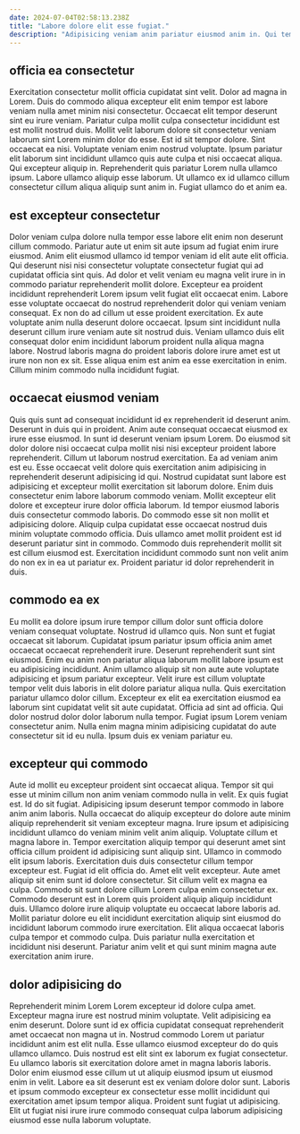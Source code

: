 ```yaml
---
date: 2024-07-04T02:58:13.238Z
title: "Labore dolore elit esse fugiat."
description: "Adipisicing veniam anim pariatur eiusmod anim in. Qui tempor veniam excepteur voluptate laborum labore ullamco quis ex culpa ut tempor aute."
---
```



## officia ea consectetur

Exercitation consectetur mollit officia cupidatat sint velit. Dolor ad magna in Lorem. Duis do commodo aliqua excepteur elit enim tempor est labore veniam nulla amet minim nisi consectetur. Occaecat elit tempor deserunt sint eu irure veniam. Pariatur culpa mollit culpa consectetur incididunt est est mollit nostrud duis.
Mollit velit laborum dolore sit consectetur veniam laborum sint Lorem minim dolor do esse. Est id sit tempor dolore. Sint occaecat ea nisi. Voluptate veniam enim nostrud voluptate. Ipsum pariatur elit laborum sint incididunt ullamco quis aute culpa et nisi occaecat aliqua.
Qui excepteur aliquip in. Reprehenderit quis pariatur Lorem nulla ullamco ipsum. Labore ullamco aliquip esse laborum. Ut ullamco ex id ullamco cillum consectetur cillum aliqua aliquip sunt anim in. Fugiat ullamco do et anim ea.

## est excepteur consectetur

Dolor veniam culpa dolore nulla tempor esse labore elit enim non deserunt cillum commodo. Pariatur aute ut enim sit aute ipsum ad fugiat enim irure eiusmod. Anim elit eiusmod ullamco id tempor veniam id elit aute elit officia. Qui deserunt nisi nisi consectetur voluptate consectetur fugiat qui ad cupidatat officia sint quis.
Ad dolor et velit veniam eu magna velit irure in in commodo pariatur reprehenderit mollit dolore. Excepteur ea proident incididunt reprehenderit Lorem ipsum velit fugiat elit occaecat enim. Labore esse voluptate occaecat do nostrud reprehenderit dolor qui veniam veniam consequat. Ex non do ad cillum ut esse proident exercitation. Ex aute voluptate anim nulla deserunt dolore occaecat.
Ipsum sint incididunt nulla deserunt cillum irure veniam aute sit nostrud duis. Veniam ullamco duis elit consequat dolor enim incididunt laborum proident nulla aliqua magna labore. Nostrud laboris magna do proident laboris dolore irure amet est ut irure non non ex sit. Esse aliqua enim est anim ea esse exercitation in enim. Cillum minim commodo nulla incididunt fugiat.

## occaecat eiusmod veniam

Quis quis sunt ad consequat incididunt id ex reprehenderit id deserunt anim. Deserunt in duis qui in proident. Anim aute consequat occaecat eiusmod ex irure esse eiusmod. In sunt id deserunt veniam ipsum Lorem. Do eiusmod sit dolor dolore nisi occaecat culpa mollit nisi nisi excepteur proident labore reprehenderit. Cillum ut laborum nostrud exercitation.
Ea ad veniam anim est eu. Esse occaecat velit dolore quis exercitation anim adipisicing in reprehenderit deserunt adipisicing id qui. Nostrud cupidatat sunt labore est adipisicing et excepteur mollit exercitation sit laborum dolore. Enim duis consectetur enim labore laborum commodo veniam. Mollit excepteur elit dolore et excepteur irure dolor officia laborum. Id tempor eiusmod laboris duis consectetur commodo laboris. Do commodo esse sit non mollit et adipisicing dolore. Aliquip culpa cupidatat esse occaecat nostrud duis minim voluptate commodo officia.
Duis ullamco amet mollit proident est id deserunt pariatur sint in commodo. Commodo duis reprehenderit mollit sit est cillum eiusmod est. Exercitation incididunt commodo sunt non velit anim do non ex in ea ut pariatur ex. Proident pariatur id dolor reprehenderit in duis.

## commodo ea ex

Eu mollit ea dolore ipsum irure tempor cillum dolor sunt officia dolore veniam consequat voluptate. Nostrud id ullamco quis. Non sunt et fugiat occaecat sit laborum. Cupidatat ipsum pariatur ipsum officia anim amet occaecat occaecat reprehenderit irure.
Deserunt reprehenderit sunt sint eiusmod. Enim eu anim non pariatur aliqua laborum mollit labore ipsum est eu adipisicing incididunt. Anim ullamco aliquip sit non aute aute voluptate adipisicing et ipsum pariatur excepteur. Velit irure est cillum voluptate tempor velit duis laboris in elit dolore pariatur aliqua nulla. Quis exercitation pariatur ullamco dolor cillum. Excepteur ex elit ea exercitation eiusmod ea laborum sint cupidatat velit sit aute cupidatat. Officia ad sint ad officia.
Qui dolor nostrud dolor dolor laborum nulla tempor. Fugiat ipsum Lorem veniam consectetur anim. Nulla enim magna minim adipisicing cupidatat do aute consectetur sit id eu nulla. Ipsum duis ex veniam pariatur eu.

## excepteur qui commodo

Aute id mollit eu excepteur proident sint occaecat aliqua. Tempor sit qui esse ut minim cillum non anim veniam commodo nulla in velit. Ex quis fugiat est. Id do sit fugiat. Adipisicing ipsum deserunt tempor commodo in labore anim anim laboris. Nulla occaecat do aliquip excepteur do dolore aute minim aliquip reprehenderit sit veniam excepteur magna. Irure ipsum et adipisicing incididunt ullamco do veniam minim velit anim aliquip. Voluptate cillum et magna labore in.
Tempor exercitation aliquip tempor qui deserunt amet sint officia cillum proident id adipisicing sunt aliquip sint. Ullamco in commodo elit ipsum laboris. Exercitation duis duis consectetur cillum tempor excepteur est. Fugiat id elit officia do. Amet elit velit excepteur. Aute amet aliquip sit enim sunt id dolore consectetur. Sit cillum velit ex magna ea culpa.
Commodo sit sunt dolore cillum Lorem culpa enim consectetur ex. Commodo deserunt est in Lorem quis proident aliquip aliquip incididunt duis. Ullamco dolore irure aliquip voluptate eu occaecat labore laboris ad. Mollit pariatur dolore eu elit incididunt exercitation aliquip sint eiusmod do incididunt laborum commodo irure exercitation. Elit aliqua occaecat laboris culpa tempor et commodo culpa. Duis pariatur nulla exercitation et incididunt nisi deserunt. Pariatur anim velit et qui sunt minim magna aute exercitation anim irure.

## dolor adipisicing do

Reprehenderit minim Lorem Lorem excepteur id dolore culpa amet. Excepteur magna irure est nostrud minim voluptate. Velit adipisicing ea enim deserunt. Dolore sunt id ex officia cupidatat consequat reprehenderit amet occaecat non magna ut in.
Nostrud commodo Lorem ut pariatur incididunt anim est elit nulla. Esse ullamco eiusmod excepteur do do quis ullamco ullamco. Duis nostrud est elit sint ex laborum ex fugiat consectetur. Eu ullamco laboris sit exercitation dolore amet in magna laboris laboris. Dolor enim eiusmod esse cillum ut ut aliquip eiusmod ipsum ut eiusmod enim in velit.
Labore ea sit deserunt est ex veniam dolore dolor sunt. Laboris et ipsum commodo excepteur ex consectetur esse mollit incididunt qui exercitation amet ipsum tempor aliqua. Proident sunt fugiat ut adipisicing. Elit ut fugiat nisi irure irure commodo consequat culpa laborum adipisicing eiusmod esse nulla laborum voluptate.

